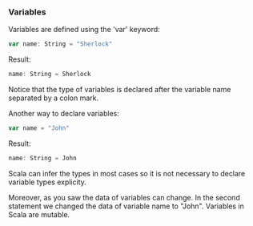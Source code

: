 ### Variables

Variables are defined using the 'var' keyword:

```Scala
var name: String = "Sherlock"
```
Result:
```Scala
name: String = Sherlock
```


Notice that the type of variables is declared after the variable name separated by a colon mark.

Another way to declare variables:

```Scala
var name = "John"
```

Result:
```Scala
name: String = John
```

Scala can infer the types in most cases so it is not necessary to declare variable types explicity.

Moreover, as you saw the data of variables can change.
In the second statement we changed the data of variable name to "John". Variables in Scala are mutable. 



